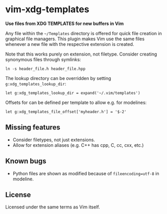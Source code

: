 # vim-xdg-templates

**Use files from XDG TEMPLATES for new buffers in Vim**

Any file within the `~/Templates` directory is offered for quick file
creation in graphical file managers. This plugin makes Vim use the same
files whenever a new file with the respective extension is created.

Note that this works purely on extension, not filetype. Consider
creating synonymous files through symlinks:

    ln -s header_file.h header_file.hpp

The lookup directory can be overridden by setting
`g:xdg_templates_lookup_dir`:

    let g:xdg_templates_lookup_dir = expand('~/.vim/templates')

Offsets for can be defined per template to allow e.g. for modelines:

    let g:xdg_templates_file_offset['myheader.h'] = '$-2'

## Missing features

* Consider filetypes, not just extensions.
* Allow for extension aliases (e.g. C++ has cpp, C, cc, cxx, etc.)

## Known bugs

* Python files are shown as modified because of `fileencoding=utf-8` in modeline.

## License

Licensed under the same terms as Vim itself.
